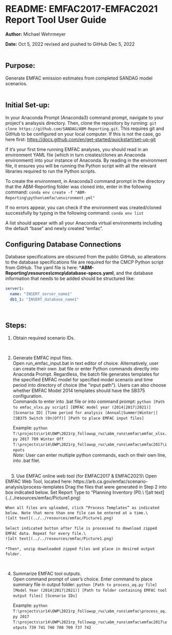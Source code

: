 # README: EMFAC2017-EMFAC2021 Report Tool User Guide

**Author:** Michael Wehrmeyer

**Date:** Oct 5, 2022 
revised and pushed to GitHub Dec 5, 2022
<br/><br/>

## Purpose: 
Generate EMFAC emission estimates from completed SANDAG model scenarios. 
<br/><br/>

## Initial Set-up:
In your Anaconda Prompt (Anaconda3) command prompt, navigate to your project's analsysis directory. Then, clone the repository by running: ```git clone https://github.com/SANDAG/ABM-Reporting.git```. This requires git and GitHub to be configured on your local computer. If this is not the case, go here first: https://docs.github.com/en/get-started/quickstart/set-up-git

If it’s your first time running EMFAC analyses, you should read in an environment YAML file (which in turn creates/clones an Anaconda environment) into your instance of Anaconda. By reading in the environment file, it ensures you will be running the Python script with all the relevant libraries required to run the Python scripts.  

To create the environment, in Anaconda3 command prompt in the directory that the ABM-Reporting folder was cloned into, enter in the following command: 
```conda env create -f "ABM-Reporting\python\emfac\environment.yml" ```

If no errors appear, you can check if the environment was created/cloned successfully by typing in the following command: 
```conda env list ```

A list should appear with all your Anaconda virtual environments including the default “base” and newly created “emfac”. 
<br/>

## Configuring Database Connections
Database specifications are obscured from the public GitHub, so alterations to the database specifications file are required for the CMCP Python script from GitHub. The yaml file is here: ***ABM-Reporting\resources\cmcp\database-specs.yaml**, and the database information that needs to be added should be structured like:
```yaml
server1:
  name: "INSERT_server_name1"
  db1_1: "INSERT_database_name1"
```

<br/>

## Steps:
1.	Obtain required scenario IDs.
<br/>

2.	Generate EMFAC input files.\
    Open run_emfac_input.bat in text editor of choice. Alternatively, user can create their own .bat file or enter Python commands directly into Anaconda Prompt. Regardless, the batch file generates templates for the specified EMFAC model for specified model scenario and time period into directory of choice (the "input path"). Users can also choose whether EMFAC Model 2014 templates should have the SB375 configuration.\
    Commands to enter into .bat file or into command prompt:
    ```python [Path to emfac_xlxs.py script] [EMFAC model year (2014|2017|2021)] [Scenario ID] [Time period for analysis (Annual|Summer|Winter|] [SB375 Switch (On|Off)] [Path to place EMFAC input files]```

    Example: 
    ```python T:\projects\sr14\OWP\2021rp_followup_ruc\abm_runs\emfac\emfac_xlsx.py 2017 709 Winter Off T:\projects\sr14\OWP\2021rp_followup_ruc\abm_runs\emfac\emfac2017\inputs```\
    *Note*: User can enter multiple python commands, each on their own line, into .bat file\
<br/>
 
3.	Use EMFAC online web tool (for EMFAC2017 & EMFAC2021)\
    Open EMFAC Web Tool, located here: https://arb.ca.gov/emfac/scenario-analysis/process-templates
    Drag the files that were generated in Step 2 into box indicated below. Set Report Type to “Planning Inventory (PI).\
    ![alt text](../../resources/emfac/Picture1.png)
 
    When all files are uploaded, click “Process Templates” as indicated below. Note that more than one file can be entered at a time.\ 
    ![alt text](../../resources/emfac/Picture1.png)

    Select indicated button after file is processed to download zipped EMFAC data. Repeat for every file.\
    ![alt text](../../resources/emfac/Picture1.png)

    *Then*, unzip downloaded zipped files and place in desired output folder. 
<br/>

4.	Summarize EMFAC tool outputs.\
    Open command prompt of user’s choice. Enter command to place summary file in output folder:
    ```python [Path to process_aq.py file] [Model Year (2014|2017|2021)] [Path to folder containing EMFAC tool output files] [Scenario IDs]```

    Example: ```python T:\projects\sr14\OWP\2021rp_followup_ruc\abm_runs\emfac\process_aq.py 2017 T:\projects\sr14\OWP\2021rp_followup_ruc\abm_runs\emfac\emfac2017\outputs 739 741 740 708 709 737 742```

